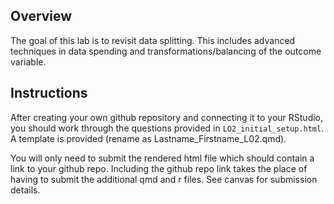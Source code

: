 ## Overview

The goal of this lab is to revisit data splitting. This includes advanced techniques in data spending and transformations/balancing of the outcome variable.

## Instructions

After creating your own github repository and connecting it to your RStudio, you should work through the questions provided in `LO2_initial_setup.html`. A template is provided (rename as Lastname_Firstname_L02.qmd).

You will only need to submit the rendered html file which should contain a link to your github repo. Including the github repo link takes the place of having to submit the additional qmd and r files. See canvas for submission details.
